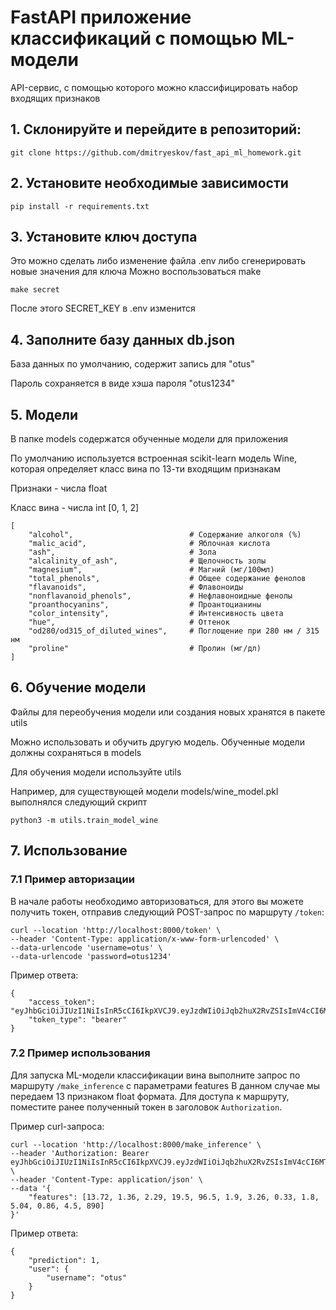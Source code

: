 # FastAPI приложение классификаций с помощью ML-модели
API-сервис, с помощью которого можно классифицировать набор входящих признаков


## 1. Склонируйте и перейдите в репозиторий:
```
git clone https://github.com/dmitryeskov/fast_api_ml_homework.git
```
## 2. Установите необходимые зависимости
```
pip install -r requirements.txt
```

## 3. Установите ключ доступа
Это можно сделать либо изменение файла .env либо сгенерировать новые значения для ключа
Можно воспользоваться make
```
make secret
```
После этого SECRET_KEY в .env изменится

## 4. Заполните базу данных db.json
База данных по умолчанию, содержит запись для "otus"

Пароль сохраняется в виде хэша пароля "otus1234"

## 5. Модели
В папке models содержатся обученные модели для приложения

По умолчанию используется встроенная scikit-learn модель Wine, которая определяет класс вина по 13-ти входящим признакам

Признаки - числа float

Класс вина - числа int [0, 1, 2]

```
[
    "alcohol",                          # Содержание алкоголя (%)
    "malic_acid",                       # Яблочная кислота
    "ash",                              # Зола
    "alcalinity_of_ash",                # Щелочность золы
    "magnesium",                        # Магний (мг/100мл)
    "total_phenols",                    # Общее содержание фенолов
    "flavanoids",                       # Флавоноиды
    "nonflavanoid_phenols",             # Нефлавоноидные фенолы
    "proanthocyanins",                  # Проантоцианины
    "color_intensity",                  # Интенсивность цвета
    "hue",                              # Оттенок
    "od280/od315_of_diluted_wines",     # Поглощение при 280 нм / 315 нм
    "proline"                           # Пролин (мг/дл)
]
```

## 6. Обучение модели
Файлы для переобучения модели или создания новых хранятся в пакете utils

Можно использовать и обучить другую модель. Обученные модели должны сохраняться в models

Для обучения модели используйте utils

Например, для существующей модели models/wine_model.pkl выполнялся следующий скрипт
```
python3 -m utils.train_model_wine 
```



## 7. Использование

### 7.1 Пример авторизации
В начале работы необходимо авторизоваться, для этого вы можете получить токен, отправив следующий POST-запрос по маршруту `/token`:
```
curl --location 'http://localhost:8000/token' \
--header 'Content-Type: application/x-www-form-urlencoded' \
--data-urlencode 'username=otus' \
--data-urlencode 'password=otus1234'
```

Пример ответа:
```
{
    "access_token": "eyJhbGciOiJIUzI1NiIsInR5cCI6IkpXVCJ9.eyJzdWIiOiJqb2huX2RvZSIsImV4cCI6MTczNTIxMzU3Mn0.JyxVg7NjihW2UXVtYwTHngxDQ_POnmmJezQM8Mu9tRc",
    "token_type": "bearer"
}
```


### 7.2 Пример использования

Для запуска ML-модели классификации вина выполните запрос по маршруту `/make_inference` с параметрами features
В данном случае мы передаем 13 признаком float формата.
Для доступа к маршруту, поместите ранее полученный токен в заголовок `Authorization`.

Пример curl-запроса:
```
curl --location 'http://localhost:8000/make_inference' \
--header 'Authorization: Bearer eyJhbGciOiJIUzI1NiIsInR5cCI6IkpXVCJ9.eyJzdWIiOiJqb2huX2RvZSIsImV4cCI6MTczNTIxMzU3Mn0.JyxVg7NjihW2UXVtYwTHngxDQ_POnmmJezQM8Mu9tRc' \
--header 'Content-Type: application/json' \
--data '{
    "features": [13.72, 1.36, 2.29, 19.5, 96.5, 1.9, 3.26, 0.33, 1.8, 5.04, 0.86, 4.5, 890]
}'
```

Пример ответа:
```
{
    "prediction": 1,
    "user": {
        "username": "otus"
    }
}
```